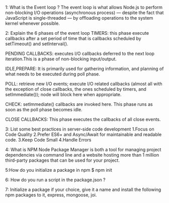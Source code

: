 1: What is the Event loop ?
The event loop is what allows Node.js to perform non-blocking I/O operations (asynchronous process) — despite the fact that JavaScript is single-threaded — by offloading operations to the system kernel whenever possible.

2: Explain the 6 phases of the event loop
TIMERS: this phase execute callbacks after a set period of time that is callbacks scheduled by setTimeout() and setInterval().

PENDING CALLBACKS: executes I/O callbacks deferred to the next loop iteration.This is a phase of non-blocking input/output.

IDLE,PREPARE: It is primarily used for gathering information, and planning of what needs to be executed during poll phase.

POLL: retrieve new I/O events; execute I/O related callbacks (almost all with the exception of close callbacks, the ones scheduled by timers, and setImmediate()); node will block here when appropriate.

CHECK: setImmediate() callbacks are invoked here. This phase runs as soon as the poll phase becomes idle. 

CLOSE CALLBACKS: This phase executes the callbacks of all close events.

3: List some best practices in server-side code development
       1.Focus on Code Quality
       2.Prefer ES6+ and Async/Await for maintainable and readable code.
       3.Keep Code Small
       4.Handle Errors

4: What is NPM
Node Package Manager is both a tool for managing project dependencies via command line and a website hosting more than 1 million third-party packages that can be used for your project. 

5:How do you initialize a package in npm
$ npm init

6: How do you run a script in the package.json ?

7: Initialize a package if your choice, give it a name and install the following npm packages to it, express, mongoose, joi.


